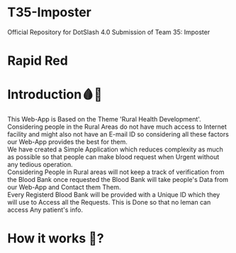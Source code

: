 # T35-Imposter
Official Repository for DotSlash 4.0 Submission of Team 35: Imposter

# Rapid Red 
# Introduction:drop_of_blood::hospital:
This Web-App is Based on the Theme 'Rural Health Development'.<br>
Considering people in the Rural Areas do not have much access to Internet facility and might also not have an E-mail ID so considering all these factors our Web-App provides the best for them.<br>
We have created a Simple Application which reduces complexity as much as possible so that people can make blood request when Urgent without any tedious operation.<br>
Considering People in Rural areas will not keep a track of verification from the Blood Bank once requested the Blood Bank will take people's Data from our Web-App and Contact them Them.<br>
Every Registerd Blood Bank will be provided with a Unique ID which they will use to Access all the Requests. This is Done so that no leman can access Any patient's info. <br>

# How it works :thinking:?


